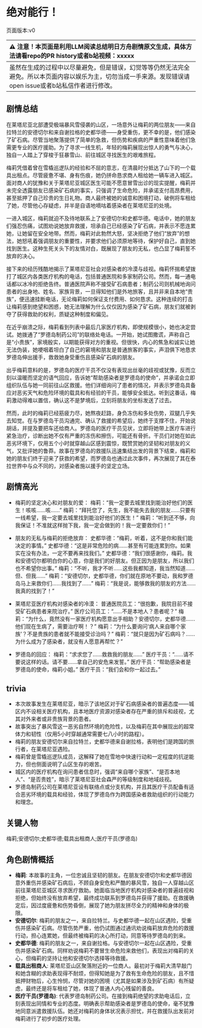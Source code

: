 # 绝对能行！
页面版本:v0
 

| :warning: 注意！本页面是利用LLM阅读总结明日方舟剧情原文生成，具体方法请看repo的PR history或者b站视频：xxxxx           |
|:----------------------------|
| 虽然在生成的过程中以尽量避免，但是错误，幻觉等等仍然无法完全避免。所以本页面内容以娱乐为主，切勿当成一手来源。发现错误请open issue或者b站私信作者进行修改。|



## 剧情总结
在莱塔尼亚北部遭受极端暴风雪侵袭的山区，一场意外让梅莉的两位朋友——来自拉特兰的安德切尔和来自谢拉格的史都华德——身受重伤，更不幸的是，他们感染了矿石病。尽管当地聚落提供了简单的急救，但伤势和疾病的严重性意味着他们急需更专业的医疗援助。为了寻求一线生机，年轻的梅莉展现出惊人的勇气与决心，独自一人踏上了穿梭于狂暴雪山、前往城区寻找医生的艰难旅程。

梅莉凭借着曾在雪橇巡逻队的经验和不屈的意志，在清晨时分抵达了山下的一个载具出租点。尽管疲惫不堪、身有伤痕，她仍拼命恳求商人租给她一辆车进入城区。面对商人的犹豫和关于莱塔尼亚城区医生可能不愿意冒雪出诊的现实提醒，梅莉并未完全透露朋友已感染矿石病的事实，只强调了生命危险，并承诺支付高昂费用，甚至抵押了自己珍贵的生日礼物。商人最终被她的诚意和困境打动，破例将车租给了她，尽管他心存疑虑，并半是自语地嘀咕着感染者在莱塔尼亚的处境。

一进入城区，梅莉就迫不及待地联系上了安德切尔和史都华德。电话中，她的朋友们强忍伤痛，试图劝说她放弃救援，坦承自己已经感染了矿石病，并表示不愿连累她，让她留在安全地带。然而，梅莉对此勃然大怒，坚决拒绝了他们“放弃”的想法，她怒吼着强调朋友的重要性，并要求他们必须原地等待，保护好自己，直到她找到医生。这种生死关头下的友情对白，既展现了朋友的无私，也凸显了梅莉誓不放弃的决心。

接下来的经历残酷地揭示了莱塔尼亚社会对感染者的冷漠与歧视。梅莉怀揣希望拨打了城区内各类医疗机构的电话，包括普通医院和多家制药公司。然而，每一通电话都以冰冷的拒绝告终。普通医院声称不接受矿石病患者；制药公司则机械地询问患者的出身地、姓名、家族背景，一旦得知他们是外地旅客，且并非来自本地“贵族”，便迅速挂断电话，无论梅莉如何保证支付费用、如何恳求。这种连续的打击让梅莉感到绝望和困惑，她无法理解为什么仅仅因为感染了矿石病，朋友们就被剥夺了获得救助的权利，质疑这种制度和偏见。

在近乎崩溃之际，梅莉看到列表中最后几家医疗机构，即使规模很小，她也决定尝试。她拨通了“罗德岛制药公司”的联络处电话。一开始，她试图撒谎，声称自己是“小贵族”，家境殷实，以期能获得对方的重视。但很快，内心的焦急和诚实让她无法伪装，她哽咽着坦白了自己的窘境和朋友是普通旅客的事实，声泪俱下地恳求罗德岛伸出援手，救救她身受重伤且感染矿石病的朋友。

出乎梅莉意料的是，罗德岛的医疗干员不仅没有表现出丝毫的歧视或犹豫，反而立刻以温暖而坚定的语气回应，告诉她“帮助感染者是罗德岛的使命”，并承诺会立即组织队伍与她一同前往山区救援。他们详细询问了患者的情况，并表示罗德岛具备应对恶劣天气和危险环境的载具和有经验的干员，能够安全抵达。听到这番话，梅莉激动得难以置信，确认这不是梦境后，立刻将朋友的坐标发送了过去。

然而，此时的梅莉已经筋疲力尽，她熬夜赶路，身负冻伤和多处伤势，双腿几乎失去知觉。在与罗德岛干员沟通完、确认了救援的希望后，她终于支撑不住，开始说胡话，并提及要把车还给商人。罗德岛的医疗干员见状，立即将她带上医疗车进行紧急治疗，诊断出她不仅有严重的冻伤和擦伤，可能还有骨折。干员们对她在如此恶劣环境下，仅用五个小时就穿越山区感到震惊，既赞赏她的坚韧和对朋友的义气，又批评她的鲁莽。故事在罗德岛的救援队迅速集结出发的背景下结束，梅莉和她的朋友们终于迎来了获救的希望，而罗德岛也通过此次事件，再次展现了其在泰拉世界中与众不同的，对感染者施以援手的坚定立场。
## 剧情高光
- 梅莉的坚定决心和对朋友的爱：
梅莉：“我一定要去城里找到能治好他们的医生！咳咳......咳......”
梅莉：“拜托您了，先生，我不能失去我的朋友......只要有一线希望，我一定要去城里找到能治好他们的医生！”
梅莉：“听到还不够，向我保证！不准就这样抛下我，我一定会做到的！我一定要救你们！”

- 朋友的无私与梅莉的拒绝放弃：
史都华德：“梅莉，听着，这不是你和我们能决定的事情。”
史都华德：“这是非常危险的病......甚至有可能连累到你。如果实在没有办法，一定不要再来找我们。”
史都华德：“我们很感谢你，梅莉。我和安德切尔都明白你的心意，你是我们的好朋友。但正因为是朋友，所以我们也不希望你出事。”
梅莉：“不听，我才不听......这些我都知道，我当然知道......但、但我......”
梅莉：“安德切尔，史都华德，你们就在原地不要动，我和罗德岛马上来救你们......我找到了......”
梅莉：“我是说，能够救我的朋友的方法......我真的找到了！”

- 莱塔尼亚医疗机构对感染者的冷漠：
普通医院员工：“很抱歉，我院目前不接受矿石病患者来院治疗。”
医疗公司员工：“......不是本地人？患者呢？”
梅莉：“为什么，竟然没有一家医疗机构愿意出手相助？安德切尔，史都华德......他们现在生病了，需要治疗啊！？”
梅莉：“为什么要询问‘病人来自哪个家族’？不是贵族的患者就不能接受诊治吗？”
梅莉：“就只是因为矿石病吗？......为什么成为了感染者，就没有人愿意再帮忙？”

- 罗德岛的回应：
梅莉：“求求您了......救救我的朋友......”
医疗干员：“......请不要说这样的话。请不要......拿自己的安危来发誓。”
医疗干员：“帮助感染者是罗德岛的使命，梅莉小姐。”
医疗干员：“我们会和你一起过去。”
## trivia
- 本次故事发生在莱塔尼亚，暗示了该地区对于矿石病感染者的普遍态度——城区内不设相关医疗机构，且本地医疗资源对感染者存在严重的排斥和歧视，尤其对外来者或非贵族背景的患者。
- 故事突出了暴风雪这一恶劣自然环境的危险性，以及梅莉在其中展现出的超常体力和韧性（仅用5小时穿越通常需要七八小时的路程）。
- 梅莉的朋友安德切尔来自拉特兰，史都华德来自谢拉格，表明他们是跨国的旅行者，在莱塔尼亚遇险。
- 梅莉曾是雪橇巡逻队成员，这解释了她在雪地中快速行动和一定程度的抗逆能力，但也侧面说明了山区生存的艰苦。
- 城区内的医疗机构在询问患者信息时，强调“来自哪个家族”、“是否本地人”、“是否贵姓”，暗示了莱塔尼亚社会森严的等级制度和地域歧视。
- 罗德岛制药公司在莱塔尼亚设有联络点或分支机构，并且其医疗干员配备有适合恶劣环境的载具和经验，体现了罗德岛作为跨国感染者救助组织的行动能力和理念。
## 关键人物
梅莉;安德切尔;史都华德;载具出租商人;医疗干员(罗德岛)
## 角色剧情概括
-   **梅莉**: 本故事的主角，一位忠诚且坚韧的朋友。在朋友安德切尔和史都华德因意外重伤并感染矿石病后，不顾自身安危和严酷的暴风雪，独自一人穿越山区前往莱塔尼亚城区寻求医疗救助。她面临当地医疗机构对感染者的普遍歧视和拒绝，但始终没有放弃希望，最终成功联系到罗德岛并获得了援助。在救援确定后，因过度疲惫和伤势昏倒，展现了她为朋友拼尽全力的精神和身体的极限。
-   **安德切尔**: 梅莉的朋友之一，来自拉特兰。与史都华德一起在山区遇险，受重伤并感染矿石病。尽管伤势严重，他仍试图通过通讯劝说梅莉放弃危险的救援行动，担心连累她，但最终被梅莉的决心所打动，同意等待罗德岛的到来。
-   **史都华德**: 梅莉的朋友之一，来自谢拉格。与安德切尔一起在山区遇险，受重伤并感染矿石病。同样劝说梅莉不要冒生命危险来救他们，表现出对梅莉的关心，但梅莉的坚持让他和安德切尔选择等待救援。
-   **载具出租商人**: 莱塔尼亚山区聚落附近的一位商人。最初对于梅莉大清早敲门和她含糊的求助表现得不耐烦，但得知她是为了救有生命危险的朋友，且不惜抵押财物后，心生怜悯，尽管对她的困境（尤其是如果涉及到矿石病）有所疑虑，最终还是将车租给了她，体现了普通人内心残留的善良。
-   **医疗干员(罗德岛)**: 代表罗德岛制药公司。在接到梅莉绝望的求助电话后，立刻表现出同情和专业的态度。明确表示帮助感染者是罗德岛的使命，毫不犹豫地同意派遣救援队伍。她还对梅莉的身体状况表示担忧，并在救援队出发前对梅莉进行了初步的医疗处理。